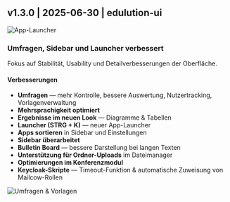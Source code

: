## v1.3.0 | 2025-06-30 | edulution-ui

![App-Launcher](https://ask.linuxmuster.net/uploads/default/original/2X/c/c0e053388e9753c7ce34696239d66b975cdebabb.png)

### Umfragen, Sidebar und Launcher verbessert

Fokus auf Stabilität, Usability und Detailverbesserungen der Oberfläche.

#### Verbesserungen

- **Umfragen** — mehr Kontrolle, bessere Auswertung, Nutzertracking, Vorlagenverwaltung
- **Mehrsprachigkeit optimiert**
- **Ergebnisse im neuen Look** — Diagramme & Tabellen
- **Launcher (STRG + K)** — neuer App-Launcher
- **Apps sortieren** in Sidebar und Einstellungen
- **Sidebar überarbeitet**
- **Bulletin Board** — bessere Darstellung bei langen Texten
- **Unterstützung für Ordner-Uploads** im Dateimanager
- **Optimierungen im Konferenzmodul**
- **Keycloak-Skripte** — Timeout-Funktion & automatische Zuweisung von Mailcow-Rollen

![Umfragen & Vorlagen](https://ask.linuxmuster.net/uploads/default/original/2X/5/581b45f0161c53af661ae1f27dd5faf15305bc47.jpeg)

